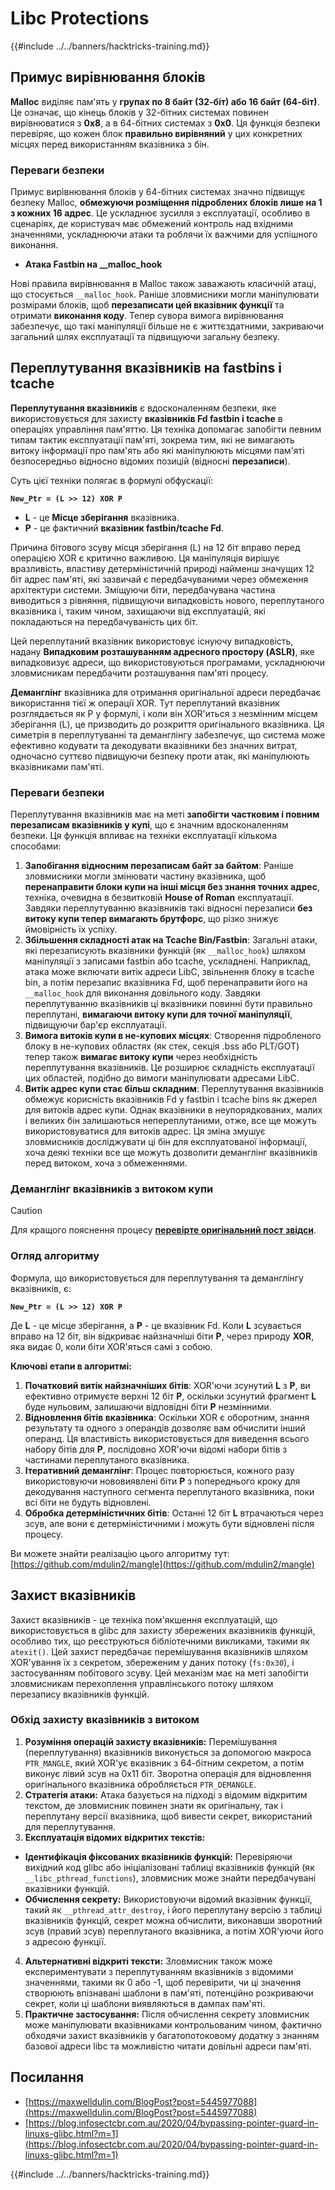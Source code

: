 # Libc Protections

{{#include ../../banners/hacktricks-training.md}}

## Примус вирівнювання блоків

**Malloc** виділяє пам'ять у **групах по 8 байт (32-біт) або 16 байт (64-біт)**. Це означає, що кінець блоків у 32-бітних системах повинен вирівнюватися з **0x8**, а в 64-бітних системах з **0x0**. Ця функція безпеки перевіряє, що кожен блок **правильно вирівняний** у цих конкретних місцях перед використанням вказівника з бін.

### Переваги безпеки

Примус вирівнювання блоків у 64-бітних системах значно підвищує безпеку Malloc, **обмежуючи розміщення підроблених блоків лише на 1 з кожних 16 адрес**. Це ускладнює зусилля з експлуатації, особливо в сценаріях, де користувач має обмежений контроль над вхідними значеннями, ускладнюючи атаки та роблячи їх важчими для успішного виконання.

- **Атака Fastbin на \_\_malloc_hook**

Нові правила вирівнювання в Malloc також заважають класичній атаці, що стосується `__malloc_hook`. Раніше зловмисники могли маніпулювати розмірами блоків, щоб **перезаписати цей вказівник функції** та отримати **виконання коду**. Тепер сувора вимога вирівнювання забезпечує, що такі маніпуляції більше не є життєздатними, закриваючи загальний шлях експлуатації та підвищуючи загальну безпеку.

## Переплутування вказівників на fastbins і tcache

**Переплутування вказівників** є вдосконаленням безпеки, яке використовується для захисту **вказівників Fd fastbin і tcache** в операціях управління пам'яттю. Ця техніка допомагає запобігти певним типам тактик експлуатації пам'яті, зокрема тим, які не вимагають витоку інформації про пам'ять або які маніпулюють місцями пам'яті безпосередньо відносно відомих позицій (відносні **перезаписи**).

Суть цієї техніки полягає в формулі обфускації:

**`New_Ptr = (L >> 12) XOR P`**

- **L** - це **Місце зберігання** вказівника.
- **P** - це фактичний **вказівник fastbin/tcache Fd**.

Причина бітового зсуву місця зберігання (L) на 12 біт вправо перед операцією XOR є критично важливою. Ця маніпуляція вирішує вразливість, властиву детерміністичній природі найменш значущих 12 біт адрес пам'яті, які зазвичай є передбачуваними через обмеження архітектури системи. Зміщуючи біти, передбачувана частина виводиться з рівняння, підвищуючи випадковість нового, переплутаного вказівника і, таким чином, захищаючи від експлуатацій, які покладаються на передбачуваність цих біт.

Цей переплутаний вказівник використовує існуючу випадковість, надану **Випадковим розташуванням адресного простору (ASLR)**, яке випадковизує адреси, що використовуються програмами, ускладнюючи зловмисникам передбачити розташування пам'яті процесу.

**Деманглінг** вказівника для отримання оригінальної адреси передбачає використання тієї ж операції XOR. Тут переплутаний вказівник розглядається як P у формулі, і коли він XOR'иться з незмінним місцем зберігання (L), це призводить до розкриття оригінального вказівника. Ця симетрія в переплутуванні та деманглінгу забезпечує, що система може ефективно кодувати та декодувати вказівники без значних витрат, одночасно суттєво підвищуючи безпеку проти атак, які маніпулюють вказівниками пам'яті.

### Переваги безпеки

Переплутування вказівників має на меті **запобігти частковим і повним перезаписам вказівників у купі**, що є значним вдосконаленням безпеки. Ця функція впливає на техніки експлуатації кількома способами:

1. **Запобігання відносним перезаписам байт за байтом**: Раніше зловмисники могли змінювати частину вказівника, щоб **перенаправити блоки купи на інші місця без знання точних адрес**, техніка, очевидна в безвитковій **House of Roman** експлуатації. Завдяки переплутуванню вказівників такі відносні перезаписи **без витоку купи тепер вимагають брутфорс**, що різко знижує ймовірність їх успіху.
2. **Збільшення складності атак на Tcache Bin/Fastbin**: Загальні атаки, які перезаписують вказівники функцій (як `__malloc_hook`) шляхом маніпуляції з записами fastbin або tcache, ускладнені. Наприклад, атака може включати витік адреси LibC, звільнення блоку в tcache bin, а потім перезапис вказівника Fd, щоб перенаправити його на `__malloc_hook` для виконання довільного коду. Завдяки переплутуванню вказівників ці вказівники повинні бути правильно переплутані, **вимагаючи витоку купи для точної маніпуляції**, підвищуючи бар'єр експлуатації.
3. **Вимога витоків купи в не-купових місцях**: Створення підробленого блоку в не-купових областях (як стек, секція .bss або PLT/GOT) тепер також **вимагає витоку купи** через необхідність переплутування вказівників. Це розширює складність експлуатації цих областей, подібно до вимоги маніпулювати адресами LibC.
4. **Витік адрес купи стає більш складним**: Переплутування вказівників обмежує корисність вказівників Fd у fastbin і tcache bins як джерел для витоків адрес купи. Однак вказівники в неупорядкованих, малих і великих бін залишаються непереплутаними, отже, все ще можуть використовуватися для витоків адрес. Ця зміна змушує зловмисників досліджувати ці бін для експлуатованої інформації, хоча деякі техніки все ще можуть дозволити деманглінг вказівників перед витоком, хоча з обмеженнями.

### **Деманглінг вказівників з витоком купи**

> [!CAUTION]
> Для кращого пояснення процесу [**перевірте оригінальний пост звідси**](https://maxwelldulin.com/BlogPost?post=5445977088).

### Огляд алгоритму

Формула, що використовується для переплутування та деманглінгу вказівників, є:

**`New_Ptr = (L >> 12) XOR P`**

Де **L** - це місце зберігання, а **P** - це вказівник Fd. Коли **L** зсувається вправо на 12 біт, він відкриває найзначніші біти **P**, через природу **XOR**, яка видає 0, коли біти XOR'яться самі з собою.

**Ключові етапи в алгоритмі:**

1. **Початковий витік найзначніших бітів**: XOR'ючи зсунутий **L** з **P**, ви ефективно отримуєте верхні 12 біт **P**, оскільки зсунутий фрагмент **L** буде нульовим, залишаючи відповідні біти **P** незмінними.
2. **Відновлення бітів вказівника**: Оскільки XOR є оборотним, знання результату та одного з операндів дозволяє вам обчислити інший операнд. Ця властивість використовується для виведення всього набору бітів для **P**, послідовно XOR'ючи відомі набори бітів з частинами переплутаного вказівника.
3. **Ітеративний деманглінг**: Процес повторюється, кожного разу використовуючи нововиявлені біти **P** з попереднього кроку для декодування наступного сегмента переплутаного вказівника, поки всі біти не будуть відновлені.
4. **Обробка детерміністичних бітів**: Останні 12 біт **L** втрачаються через зсув, але вони є детерміністичними і можуть бути відновлені після процесу.

Ви можете знайти реалізацію цього алгоритму тут: [https://github.com/mdulin2/mangle](https://github.com/mdulin2/mangle)

## Захист вказівників

Захист вказівників - це техніка пом'якшення експлуатацій, що використовується в glibc для захисту збережених вказівників функцій, особливо тих, що реєструються бібліотечними викликами, такими як `atexit()`. Цей захист передбачає перемішування вказівників шляхом XOR'ування їх з секретом, збереженим у даних потоку (`fs:0x30`), і застосуванням побітового зсуву. Цей механізм має на меті запобігти зловмисникам перехоплення управлінського потоку шляхом перезапису вказівників функцій.

### **Обхід захисту вказівників з витоком**

1. **Розуміння операцій захисту вказівників:** Перемішування (переплутування) вказівників виконується за допомогою макроса `PTR_MANGLE`, який XOR'ує вказівник з 64-бітним секретом, а потім виконує лівий зсув на 0x11 біт. Зворотна операція для відновлення оригінального вказівника обробляється `PTR_DEMANGLE`.
2. **Стратегія атаки:** Атака базується на підході з відомим відкритим текстом, де зловмисник повинен знати як оригінальну, так і переплутану версії вказівника, щоб вивести секрет, використаний для переплутування.
3. **Експлуатація відомих відкритих текстів:**
- **Ідентифікація фіксованих вказівників функцій:** Перевіряючи вихідний код glibc або ініціалізовані таблиці вказівників функцій (як `__libc_pthread_functions`), зловмисник може знайти передбачувані вказівники функцій.
- **Обчислення секрету:** Використовуючи відомий вказівник функції, такий як `__pthread_attr_destroy`, і його переплутану версію з таблиці вказівників функцій, секрет можна обчислити, виконавши зворотний зсув (правий зсув) переплутаного вказівника, а потім XOR'уючи його з адресою функції.
4. **Альтернативні відкриті тексти:** Зловмисник також може експериментувати з переплутуванням вказівників з відомими значеннями, такими як 0 або -1, щоб перевірити, чи ці значення створюють впізнавані шаблони в пам'яті, потенційно розкриваючи секрет, коли ці шаблони виявляються в дампах пам'яті.
5. **Практичне застосування:** Після обчислення секрету зловмисник може маніпулювати вказівниками контрольованим чином, фактично обходячи захист вказівників у багатопотоковому додатку з знанням базової адреси libc та можливістю читати довільні адреси пам'яті.

## Посилання

- [https://maxwelldulin.com/BlogPost?post=5445977088](https://maxwelldulin.com/BlogPost?post=5445977088)
- [https://blog.infosectcbr.com.au/2020/04/bypassing-pointer-guard-in-linuxs-glibc.html?m=1](https://blog.infosectcbr.com.au/2020/04/bypassing-pointer-guard-in-linuxs-glibc.html?m=1)

{{#include ../../banners/hacktricks-training.md}}

